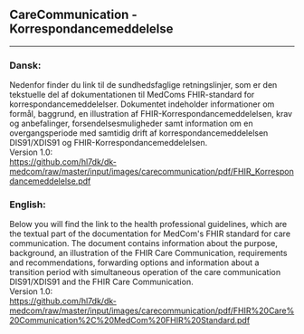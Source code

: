 ## CareCommunication - Korrespondancemeddelelse 
----------------------------

### Dansk:
Nedenfor finder du link til de sundhedsfaglige retningslinjer, som er den tekstuelle del af dokumentationen til MedComs FHIR-standard for korrespondancemeddelelser. Dokumentet indeholder informationer om formål, baggrund, en illustration af FHIR-Korrespondancemeddelelsen, krav og anbefalinger, forsendelsesmuligheder samt information om en overgangsperiode med samtidig drift af korrespondancemeddelelsen DIS91/XDIS91 og FHIR-Korrespondancemeddelelsen.  
Version 1.0:  
https://github.com/hl7dk/dk-medcom/raw/master/input/images/carecommunication/pdf/FHIR_Korrespondancemeddelelse.pdf


### English: 
Below you will find the link to the health professional guidelines, which are the textual part of the documentation for MedCom's FHIR standard for care communication. The document contains information about the purpose, background, an illustration of the FHIR Care Communication, requirements and recommendations, forwarding options and information about a transition period with simultaneous operation of the care communication DIS91/XDIS91 and the FHIR Care Communication.    
Version 1.0:  
https://github.com/hl7dk/dk-medcom/raw/master/input/images/carecommunication/pdf/FHIR%20Care%20Communication%2C%20MedCom%20FHIR%20Standard.pdf

 
  


